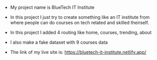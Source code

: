 * My project name is BlueTech IT Institute

* In this project I just try to create something like an IT institute from where people can do courses on tech related and skilled theirself.

* In this project I added 4 routing like home, courses, trending, about

* I also make a fake dataset with 9 courses data

* The link of my live site is: https://bluetech-it-institute.netlify.app/
